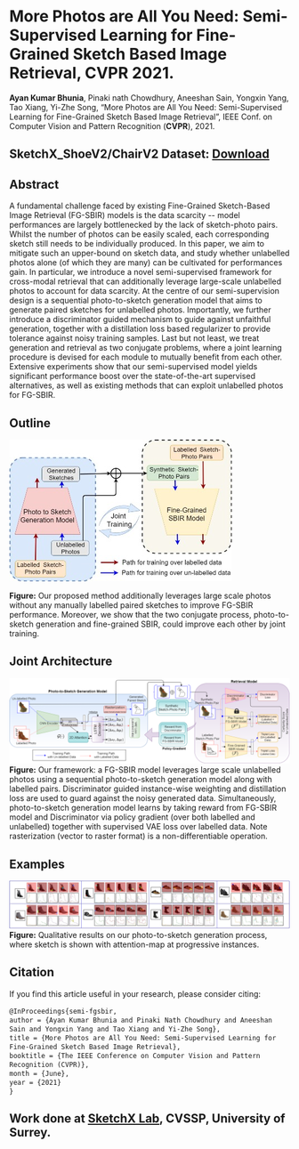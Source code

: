 # More Photos are All You Need: Semi-Supervised Learning for Fine-Grained Sketch Based Image Retrieval, CVPR 2021.
**Ayan Kumar Bhunia**, Pinaki nath Chowdhury, Aneeshan Sain, Yongxin Yang, Tao Xiang, Yi-Zhe Song, “More Photos are All You Need: Semi-Supervised Learning for Fine-Grained Sketch Based Image Retrieval”, IEEE Conf. on Computer Vision and Pattern Recognition (**CVPR**), 2021.

## SketchX_ShoeV2/ChairV2 Dataset: [Download](https://drive.google.com/file/d/1frltfiEd9ymnODZFHYrbg741kfys1rq1/view?usp=sharing)

## Abstract
A fundamental challenge faced by existing Fine-Grained Sketch-Based Image Retrieval (FG-SBIR) models is the data scarcity -- model performances are largely bottlenecked by the lack of sketch-photo pairs. Whilst the number of photos can be easily scaled, each corresponding sketch still needs to be individually produced. In this paper, we aim to mitigate such an upper-bound on sketch data, and study whether unlabelled photos alone (of which they are many) can be cultivated for performances gain. In particular, we introduce a novel semi-supervised framework for cross-modal retrieval that can additionally leverage large-scale unlabelled photos to account for data scarcity. At the centre of our semi-supervision design is a sequential photo-to-sketch generation model that aims to generate paired sketches for unlabelled photos. Importantly, we further introduce a discriminator guided mechanism to guide against unfaithful generation, together with a distillation loss based regularizer to provide tolerance against noisy training samples. Last but not least, we treat generation and retrieval as two conjugate problems, where a joint learning procedure is devised for each module to mutually benefit from each other. Extensive experiments show that our semi-supervised model yields significant performance boost over the state-of-the-art supervised alternatives, as well as existing methods that can exploit unlabelled photos for FG-SBIR.  

## Outline
![Outline](./sample_images/outline.jpeg)

**Figure:** Our proposed method additionally leverages large scale photos without any manually labelled paired sketches to improve FG-SBIR performance. Moreover, we show that the two conjugate process, photo-to-sketch generation and fine-grained SBIR, could improve each other by joint training.

## Joint Architecture

![Framework](./sample_images/framework.png)
**Figure:** Our framework: a FG-SBIR model leverages large scale unlabelled photos using a sequential photo-to-sketch generation model along with labelled pairs. Discriminator guided instance-wise weighting and distillation loss are used to guard against the noisy generated data. Simultaneously, photo-to-sketch generation model learns by taking reward from FG-SBIR model and Discriminator via policy gradient (over both labelled and unlabelled) together with supervised VAE loss over labelled data. Note rasterization (vector to raster format) is a non-differentiable operation.


## Examples 
![Framework](./sample_images/example.jpg)
**Figure:** Qualitative results on our photo-to-sketch generation process, where sketch is shown with attention-map at progressive instances.


## Citation

If you find this article useful in your research, please consider citing:
```
@InProceedings{semi-fgsbir,
author = {Ayan Kumar Bhunia and Pinaki Nath Chowdhury and Aneeshan Sain and Yongxin Yang and Tao Xiang and Yi-Zhe Song},
title = {More Photos are All You Need: Semi-Supervised Learning for Fine-Grained Sketch Based Image Retrieval},
booktitle = {The IEEE Conference on Computer Vision and Pattern Recognition (CVPR)},
month = {June},
year = {2021}
}
```
## Work done at [SketchX Lab](http://sketchx.ai/), CVSSP, University of Surrey. 
